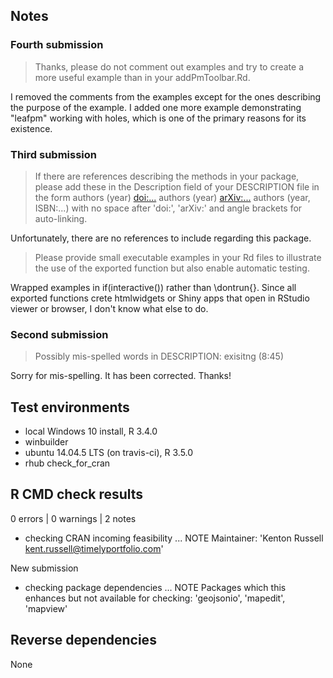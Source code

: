 ## Notes

### Fourth submission

> Thanks, please do not comment out examples and try to create a more 
useful example than in your addPmToolbar.Rd.

I removed the comments from the examples except for the ones describing the purpose
of the example.  I added one more example demonstrating "leafpm" working with
holes, which is one of the primary reasons for its existence.

### Third submission

> If there are references describing the methods in your package, please 
add these in the Description field of your DESCRIPTION file in the form
authors (year) <doi:...>
authors (year) <arXiv:...>
authors (year, ISBN:...)
with no space after 'doi:', 'arXiv:' and angle brackets for auto-linking.

Unfortunately, there are no references to include regarding this package.

> Please provide small executable examples in your Rd files to
illustrate the use of the exported function but also enable automatic
testing.

Wrapped examples in if(interactive()) rather than \dontrun{}.  Since all exported functions
crete htmlwidgets or Shiny apps that open in RStudio viewer or browser, I don't know 
what else to do.

### Second submission

>   Possibly mis-spelled words in DESCRIPTION:
     exisitng (8:45)

Sorry for mis-spelling.  It has been corrected.  Thanks!

## Test environments
* local Windows 10 install, R 3.4.0
* winbuilder
* ubuntu 14.04.5 LTS (on travis-ci), R 3.5.0
* rhub check_for_cran

## R CMD check results

0 errors | 0 warnings | 2 notes

* checking CRAN incoming feasibility ... NOTE
Maintainer: 'Kenton Russell <kent.russell@timelyportfolio.com>'

New submission

* checking package dependencies ... NOTE
Packages which this enhances but not available for checking:
  'geojsonio', 'mapedit', 'mapview'

## Reverse dependencies

None
